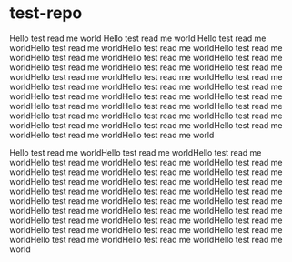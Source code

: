 # test-repo
Hello test read me world
Hello test read me world
Hello test read me worldHello test read me worldHello test read me worldHello test read me worldHello test read me worldHello test read me worldHello test read me worldHello test read me worldHello test read me worldHello test read me worldHello test read me worldHello test read me worldHello test read me worldHello test read me worldHello test read me worldHello test read me worldHello test read me worldHello test read me worldHello test read me worldHello test read me worldHello test read me worldHello test read me worldHello test read me worldHello test read me worldHello test read me worldHello test read me worldHello test read me worldHello test read me worldHello test read me worldHello test read me world

Hello test read me worldHello test read me worldHello test read me worldHello test read me worldHello test read me worldHello test read me worldHello test read me worldHello test read me worldHello test read me worldHello test read me worldHello test read me worldHello test read me worldHello test read me worldHello test read me worldHello test read me worldHello test read me worldHello test read me worldHello test read me worldHello test read me worldHello test read me worldHello test read me worldHello test read me worldHello test read me worldHello test read me worldHello test read me worldHello test read me worldHello test read me worldHello test read me worldHello test read me worldHello test read me world


